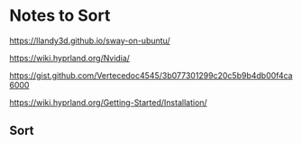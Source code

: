 # Notes to Sort

https://llandy3d.github.io/sway-on-ubuntu/

https://wiki.hyprland.org/Nvidia/

https://gist.github.com/Vertecedoc4545/3b077301299c20c5b9b4db00f4ca6000

https://wiki.hyprland.org/Getting-Started/Installation/

## Sort
